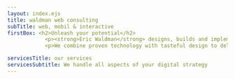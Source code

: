 ```yaml
--- 
layout: index.ejs
title: waldman web consulting
subTitle: web, mobil & interactive
firstBox: <h2>Unleash your potential</h2>
            <p><strong>Eric Waldman</strong> designs, builds and implements the digital strategies of businesses and not-for-profits in the Montréal and Ottawa regions.</p>
            <p>We combine proven technology with tasteful design to deliver spectacular results.</p>

servicesTitle: our services
servicesSubtitle: We handle all aspects of your digital strategy
--- 
```


 
